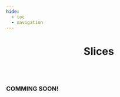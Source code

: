 ```yaml
---
hide:
  - toc
  - navigation
---
```



<center> <h1>Slices</h1> </center>

<br/><br/>

### COMMING SOON!
